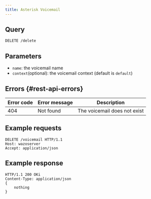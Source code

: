 ```yaml
---
title: Asterisk Voicemail
---
```


## Query

```markdown
DELETE /delete
```

## Parameters

- `name`: the voicemail name
- `context`(optional): the voicemail context (default is `default`)

## Errors {#rest-api-errors}

| Error code | Error message | Description                  |
| ---------- | ------------- | ---------------------------- |
| 404        | Not found     | The voicemail does not exist |

## Example requests

```
DELETE /voicemail HTTP/1.1
Host: wazoserver
Accept: application/json
```

## Example response

```
HTTP/1.1 200 OKi
Content-Type: application/json
{
    nothing
}
```

